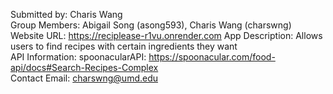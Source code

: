 Submitted by: Charis Wang <br>
Group Members: Abigail Song (asong593), Charis Wang (charswng) <br>
Website URL: https://reciplease-r1vu.onrender.com
App Description: Allows users to find recipes with certain ingredients they want <br>
API Information: spoonacularAPI: https://spoonacular.com/food-api/docs#Search-Recipes-Complex  <br>
Contact Email: charswng@umd.edu <br>